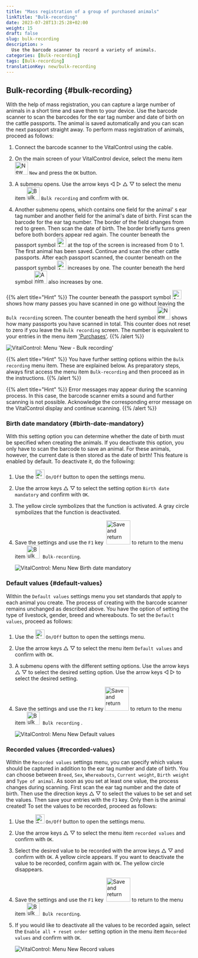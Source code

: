 ```yaml
---
title: "Mass registration of a group of purchased animals"
linkTitle: "Bulk-recording"
date: 2023-07-28T13:25:28+02:00
weight: 15
draft: false
slug: bulk-recording
description: >
  Use the barcode scanner to record a variety of animals.
categories: [Bulk-recording]
tags: [Bulk-recording]
translationKey: new/bulk-recording
---
```

## Bulk-recording {#bulk-recording}

With the help of mass registration, you can capture a large number of animals in a short time and save them to your device. Use the barcode scanner to scan the barcodes for the ear tag number and date of birth on the cattle passports. The animal is saved automatically and you can scan the next passport straight away. To perform mass registration of animals, proceed as follows:

1. Connect the barcode scanner to the VitalControl using the cable.

2. On the main screen of your VitalControl device, select the menu item <img src="/icons/main/new-animal.svg" width="35" align="bottom" alt="New animal" /> `New` and press the `OK` button.

3. A submenu opens. Use the arrow keys ◁ ▷ △ ▽ to select the menu item <img src="/icons/main/barcode-scan.svg" width="35" align="bottom" alt="Bulk recording" /> `Bulk recording` and confirm with `OK`.

4. Another submenu opens, which contains one field for the animal' s ear tag number and another field for the animal's date of birth. First scan the barcode for the ear tag number. The border of the field changes from red to green. Then scan the date of birth. The border briefly turns green before both borders appear red again. The counter beneath the passport symbol <img src="/icons/header/animal-passports.svg" width="25" align="bottom" alt="Animal passports" title="Animal passports" /> at the top of the screen is increased from 0 to 1. The first animal has been saved. Continue and scan the other cattle passports. After each passport scanned, the counter beneath on the passport symbol <img src="/icons/header/animal-passports.svg" width="25" align="bottom" alt="Animal passports" title="Animal passports" /> increases by one. The counter beneath the herd symbol <img src="/icons/header/group.svg" width="35" align="bottom" alt="Animal group"  title="Animal group" /> also increases by one. 

{{% alert title="Hint" %}}
The counter beneath the passport symbol <img src="/icons/header/animal-passports.svg" width="25" align="bottom" alt="Animal passports" title="Animal passports" /> shows how many passes you have scanned in one go without leaving the `Bulk recording` screen. The counter beneath the herd symbol <img src="/icons/header/group.svg" width="35" align="bottom" alt="New animal" /> shows how many passports you have scanned in total. This counter does not reset to zero if you leave the `Bulk recording` screen. The number is equivalent to your entries in the menu item ['Purchases'](../new-on-farm/purchased-animals/).
{{% /alert %}}

   ![VitalControl: Menu 'New - Bulk recording'](../images/bulk-recording.png "Bulk recording")

{{% alert title="Hint" %}}
You have further setting options within the `Bulk recording` menu item. These are explained below. As preparatory steps, always first access the menu item `Bulk-recording` and then proceed as in the instructions.
{{% /alert %}}

{{% alert title="Hint" %}}
Error messages may appear during the scanning process. In this case, the barcode scanner emits a sound and further scanning is not possible. Acknowledge the corresponding error message on the VitalControl display and continue scanning.
{{% /alert %}}

### Birth date mandatory {#birth-date-mandatory}

With this setting option you can determine whether the date of birth must be specified when creating the animals. If you deactivate this option, you only have to scan the barcode to save an animal. For these animals, however, the current date is then stored as the date of birth! This feature is enabled by default. To deactivate it, do the following:

1. Use the <img src="/icons/gear.svg" width="25" align="bottom" alt="Settings menu" /> `On/Off` button to open the settings menu.

2. Use the arrow keys △ ▽ to select the setting option `Birth date mandatory` and confirm with `OK`.

3. The yellow circle symbolizes that the function is activated. A gray circle symbolizes that the function is deactivated.

4. Save the settings and use the `F1` key &nbsp;<img src="/icons/footer/save_exit.svg" width="65" align="bottom" alt="Save and return" /> to return to the menu item <img src="/icons/main/barcode-scan.svg" width="35" align="bottom" alt="Bulk recording" />&nbsp; `Bulk-recording`.

   ![VitalControl: Menu New Birth date mandatory](../images/birthdate.png "Birth date mandatory")

### Default values {#default-values}

Within the `Default values` settings menu you set standards that apply to each animal you create. The process of creating with the barcode scanner remains unchanged as described above. You have the option of setting the type of livestock, gender, breed and whereabouts. To set the `Default values`, proceed as follows:

1. Use the <img src="/icons/gear.svg" width="25" align="bottom" alt="Settings menu" /> `On/Off` button to open the settings menu.

2. Use the arrow keys △ ▽ to select the menu item `Default values` and confirm with `OK`.

3. A submenu opens with the different setting options. Use the arrow keys △ ▽ to select the desired setting option. Use the arrow keys ◁ ▷ to select the desired setting.

4. Save the settings and use the `F1` key&nbsp;<img src="/icons/footer/save_exit.svg" width="65" align="bottom" alt="Save and return" /> to return to the menu item <img src="/icons/main/barcode-scan.svg" width="35" align="bottom" alt="Bulk recording" />&nbsp; `Bulk recording` .

   ![VitalControl: Menu New Default values](../images/defaultvalues.png "Default values")

### Recorded values {#recorded-values}

Within the `Recorded values` settings menu, you can specify which values ​​should be captured in addition to the ear tag number and date of birth. You can choose between `Breed`, `Sex`, `Whereabouts`, `Current weight`, `Birth weight` and `Type of animal`. As soon as you set at least one value, the process changes during scanning. First scan the ear tag number and the date of birth. Then use the direction keys △ ▽ to select the values ​​to be set and set the values. Then save your entries with the `F3` key. Only then is the animal created! To set the values ​​to be recorded, proceed as follows:

1. Use the <img src="/icons/gear.svg" width="25" align="bottom" alt="Settings menu" /> `On/Off` button to open the settings menu.

2. Use the arrow keys △ ▽ to select the menu item `recorded values` and confirm with `OK`.

3. Select the desired value to be recorded with the arrow keys △ ▽ and confirm with `OK`. A yellow circle appears. If you want to deactivate the value to be recorded, confirm again with `OK`. The yellow circle disappears.

4. Save the settings and use the `F1` key &nbsp;<img src="/icons/footer/save_exit.svg" width="65" align="bottom" alt="Save and return" /> to return to the menu item <img src="/icons/main/barcode-scan.svg" width="35" align="bottom" alt="Bulk recording" />&nbsp; `Bulk recording`.

5. If you would like to deactivate all the values ​​to be recorded again, select the `Enable all + reset order` setting option in the menu item `Recorded values` and confirm with `OK`.

   ![VitalControl: Menu New Record values](../images/recordvalues.png "Record values")